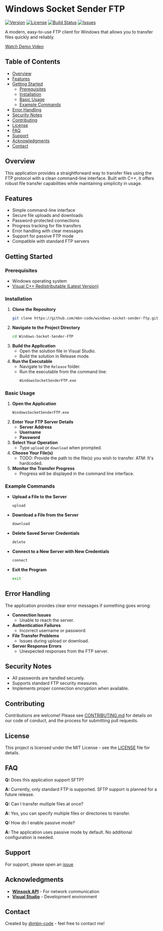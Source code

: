 # Windows Socket Sender FTP

[![Version](https://img.shields.io/badge/version-1.0.0-blue.svg)](https://github.com/mbn-code/Windows-Socket-Sender-FTP)
[![License](https://img.shields.io/badge/license-MIT-green.svg)](LICENSE)
[![Build Status](https://img.shields.io/badge/build-passing-brightgreen.svg)](#)
[![Issues](https://img.shields.io/github/issues/mbn-code/Windows-Socket-Sender-FTP)](https://github.com/mbn-code/Windows-Socket-Sender-FTP/issues)

A modern, easy-to-use FTP client for Windows that allows you to transfer files quickly and reliably.

[Watch Demo Video](https://www.youtube.com/watch?v=KvRyteNzrcI)

## Table of Contents

- [Overview](#overview)
- [Features](#features)
- [Getting Started](#getting-started)
  - [Prerequisites](#prerequisites)
  - [Installation](#installation)
  - [Basic Usage](#basic-usage)
  - [Example Commands](#example-commands)
- [Error Handling](#error-handling)
- [Security Notes](#security-notes)
- [Contributing](#contributing)
- [License](#license)
- [FAQ](#faq)
- [Support](#support)
- [Acknowledgments](#acknowledgments)
- [Contact](#contact)

## Overview

This application provides a straightforward way to transfer files using the FTP protocol with a clean command-line interface. Built with C++, it offers robust file transfer capabilities while maintaining simplicity in usage.

## Features

- Simple command-line interface
- Secure file uploads and downloads
- Password-protected connections
- Progress tracking for file transfers
- Error handling with clear messages
- Support for passive FTP mode
- Compatible with standard FTP servers

## Getting Started

### Prerequisites

- Windows operating system
- [Visual C++ Redistributable (Latest Version)](https://support.microsoft.com/en-us/help/2977003/the-latest-supported-visual-c-downloads)

### Installation

1. **Clone the Repository**
   ```bash
   git clone https://github.com/mbn-code/windows-socket-sender-ftp.git
   ```
2. **Navigate to the Project Directory**
   ```bash
   cd Windows-Socket-Sender-FTP
   ```
3. **Build the Application**
   - Open the solution file in Visual Studio.
   - Build the solution in Release mode.
4. **Run the Executable**
   - Navigate to the `Release` folder.
   - Run the executable from the command line:
     ```bash
     WindowsSocketSenderFTP.exe
     ```

### Basic Usage

1. **Open the Application**
   ```bash
   WindowsSocketSenderFTP.exe
   ```
2. **Enter Your FTP Server Details**
   - **Server Address**
   - **Username**
   - **Password**
3. **Select Your Operation**
   - Type `upload` or `download` when prompted.
4. **Choose Your File(s)**
   - TODO: Provide the path to the file(s) you wish to transfer. ATM: It's hardcoded.
5. **Monitor the Transfer Progress**
   - Progress will be displayed in the command line interface.

### Example Commands

- **Upload a File to the Server**
  ```bash
  upload
  ```
- **Download a File from the Server**
  ```bash
  download
  ```
- **Delete Saved Server Credentials**
  ```bash
  delete
  ```
- **Connect to a New Server with New Credentials**
  ```bash
  connect
  ```
- **Exit the Program**
  ```bash
  exit
  ```

## Error Handling

The application provides clear error messages if something goes wrong:

- **Connection Issues**
  - Unable to reach the server.
- **Authentication Failures**
  - Incorrect username or password.
- **File Transfer Problems**
  - Issues during upload or download.
- **Server Response Errors**
  - Unexpected responses from the FTP server.

## Security Notes

- All passwords are handled securely.
- Supports standard FTP security measures.
- Implements proper connection encryption when available.

## Contributing

Contributions are welcome! Please see [CONTRIBUTING.md](CONTRIBUTING.md) for details on our code of conduct, and the process for submitting pull requests.

## License

This project is licensed under the MIT License - see the [LICENSE](LICENSE) file for details.

## FAQ

**Q:** Does this application support SFTP?

**A:** Currently, only standard FTP is supported. SFTP support is planned for a future release.

**Q:** Can I transfer multiple files at once?

**A:** Yes, you can specify multiple files or directories to transfer.

**Q:** How do I enable passive mode?

**A:** The application uses passive mode by default. No additional configuration is needed.

## Support

For support, please open an [issue](https://github.com/mbn-code/Windows-Socket-Sender-FTP/issues)

## Acknowledgments

- **[Winsock API](https://docs.microsoft.com/en-us/windows/win32/winsock/windows-sockets-start-page-2)** - For network communication
- **[Visual Studio](https://visualstudio.microsoft.com/)** - Development environment

## Contact

Created by [@mbn-code](https://github.com/mbn-code) - feel free to contact me!
